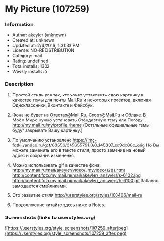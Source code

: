 # My Picture (107259)

### Information
- Author: akeyler (unknown)
- Created at: unknown
- Updated at: 2/4/2016, 1:31:38 PM
- License: NO-REDISTRIBUTION
- Category: mail
- Rating: undefined
- Total installs: 1302
- Weekly installs: 3


### Description
1. Простой стиль для тех, кто хочет установить свою картинку в качестве темы для почты Mail.Ru и некоторых проектов, включая Одноклассники, Вконтакте и Фейсбук.

2. Фона не будет на Ответах@Mail.Ru, Спорт@Mail.Ru и Облаке.
В Моём Мире нужно установить Стандартную тему или Погоду: http://my.mail.ru/my/profile_theme (Остальные официальные темы будут закрывать Вашу картинку.)

3. По умолчанию установлено https://img-fotki.yandex.ru/get/68556/345655791.0/0_145837_ee9dc86c_orig
Но Вы можете заменить его в тексте стиля, просто заменив на новый адрес и сохранив изменения.

4. Можно использовать gif в качестве фона:
http://my.mail.ru/mail/akeyler/video/_myvideo/1281.html
http://content.foto.my.mail.ru/mail/akeyler/_answers/s-6102.jpg
http://content.foto.my.mail.ru/mail/akeyler/_answers/h-6100.gif
Забавно замощается смайликами.

5. Это развитие стиля http://userstyles.org/styles/103406/mail-ru

6. Продоллжение читайте здесь ниже в Notes.


### Screenshots (links to userstyles.org)
![https://userstyles.org/style_screenshots/107259_after.jpeg](https://userstyles.org/style_screenshots/107259_after.jpeg)


